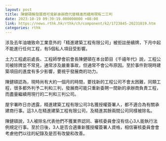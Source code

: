 ```yaml
---
layout: post
title: 陳健碩稱發展商可覓新承辦商代替精進而續用現有二三判
date: 2023-10-19 09:39:19.000000000 +08:00
link: https://news.rthk.hk/rthk/ch/component/k2/1723845-20231019.htm
categories: rthk
---
```


涉及去年油塘致命工業意外的「精進建築工程有限公司」被拒註册續牌，下月中起不能進行任何工程，有5個私人項目受影響。

土力工程處前處長、工程師學會前會長陳健碩在本台節目《千禧年代》說，工程公司被除牌並不常見，通常涉及嚴重事故，但通常不會公布原因。至於事件對現時建築項目的進度有多少影響，要視乎發展商的功力。

陳健碩認為，現時尚有大約一個月的時間，要找新的工程公司不會太困難，同類工程，很多都外判予二判和三判，發展商可能只重新委聘一間新的承辦商負責工程，而盡量繼續用現行的二判和三判公司。

屋宇署昨日亦透露，精進建築工程有限公司3名獲授權簽署人，都不適合為有關承建商行事。這3人在精進建築工程有限公司，及精進其餘兩間公司同樣被除名。

陳健碩說，3人被除名代表他們不獲業界認同、審核委員會沒有信心3人能執行法例規定行事。至於日後，3人是否合適重新獲授權簽署人資格，相信審核委員會會考慮他們以往的紀錄及是否有改變和改善。
